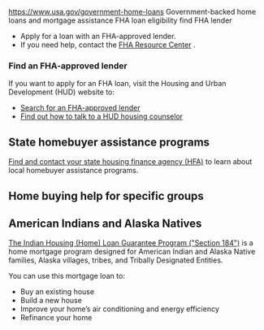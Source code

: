 

https://www.usa.gov/government-home-loans
Government-backed home loans and mortgage assistance
FHA loan eligibility
find FHA lender

* Apply for a loan with an FHA-approved lender.
* If you need help, contact the
  [FHA Resource Center](https://www.hud.gov/program_offices/housing/sfh/fharesourcectr)
  .

### Find an FHA-approved lender

If you want to apply for an FHA loan, visit the Housing and Urban Development (HUD) website to:

* [Search for an FHA-approved lender](https://www.hud.gov/program_offices/housing/sfh/lender/lenderlist)
* [Find out how to talk to a HUD housing counselor](https://www.hud.gov/i_want_to/talk_to_a_housing_counselor)

**State homebuyer assistance programs**
---------------------------------------

[Find and contact your state housing finance agency (HFA)](https://www.ncsha.org/housing-help/)
to learn about local homebuyer assistance programs.

**Home buying help for specific groups**
----------------------------------------

American Indians and Alaska Natives
-----------------------------------

[The Indian Housing (Home) Loan Guarantee Program ("Section 184")](https://www.hud.gov/program_offices/public_indian_housing/ih/homeownership/184)
is a home mortgage program designed for American Indian and Alaska Native families, Alaska villages, tribes, and Tribally Designated Entities.

You can use this mortgage loan to:

* Buy an existing house
* Build a new house
* Improve your home’s air conditioning and energy efficiency
* Refinance your home
